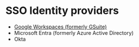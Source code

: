 # SSO Identity providers

- [Google Workspaces (formerly GSuite)](./google-workspace.md)
- Microsoft Entra (formerly Azure Active Directory)
- Okta
